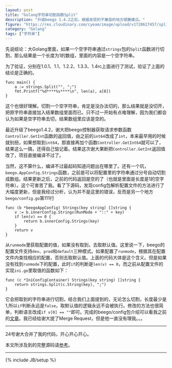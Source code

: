 ```yaml
---
layout: post
title: "Golang字符串切割函数Split"
description: "升级beego 1.4.2之后，根据发现的不兼容的地方顺藤摸瓜。"
figure: "https://res.cloudinary.com/cyeam/image/upload/v1728617457/split-results-go.svg"
category: "Golang"
tags: ["字符串"]
---
```


先说结论：大Golang里面，如果一个空字符串通过`strings`包的`Split`函数进行切割，那么结果是一个长度为1的数组，里面的内容是一个空字符串。

为了验证，分别在1.0.1、1.1、1.2.2、1.3.3、1.4rc上面进行了测试，验证了上面的结论是正确的。

	func main() {
		a := strings.Split("", ";")
		fmt.Printf("%d****%s****\n", len(a), a[0])
	}

这个也很好理解。切割一个空字符串，肯定是没办法切的，那么结果就是没切开，把原字符串直接加入结果数组里面而已。只不过一开始有点难理解，因为我们都会认为如果是空字符串去切，结果数组里应该是空的。

<ins class="adsbygoogle"
     style="display:block; text-align:center;"
     data-ad-layout="in-article"
     data-ad-format="fluid"
     data-ad-client="ca-pub-1651120361108148"
     data-ad-slot="4918476613"></ins>
<script>
     (adsbygoogle = window.adsbygoogle || []).push({});
</script>

最近升级了beego1.4.2，谢大把beego控制器获取请求参数函数`Controller.GetInt`函数的返回值，由之前的`int64`改成了`int`，本来最早用的时候就别扭，如果想取到`int64`，那直接再加个函数`Controller.GetInt64`就可以了，结果这么一搞，还得自己惦记着。结果这次谢大果断把`Controller.GetInt`返回值改了，项目直接编译不过了。

当然，这不算什么，编译不过最起码知道问题出在哪里了。还有一个坑，`beego.AppConfig.Strings`函数，之前是可以将配置里的字符串通过分号自动切割成数组。结果更新之后，之前的代码返回是空的了（也就是里面是长度是1的空字符串）。这个可害苦了我。看了下源码，发现config包解析配置文件的方法进行了大幅度更新，但是我经过分析，认为并不是这里的错误，反而是另一个地方`beego/config.go`第111行

	func (b *beegoAppConfig) Strings(key string) []string {
		v := b.innerConfig.Strings(RunMode + "::" + key)
		if len(v) == 0 {
			return b.innerConfig.Strings(key)
		}
		return v
	}

从`runmode`里获取配置的值，如果没有取到，去取默认值。这里说一下，beego的配置文件支持`dev`、`prod`和`default`三种模式。如果配置了`runmode`，根据其在配置文件内查找相应的配置，否则去取默认值。上面的代码大体是这个含义。但是如果没有找到`runmode`下的配置，此时`if`的判断是`len(v) == 0`，而之前从配置文件的实现`ini.go`里取值的函数如下：

	func (c *IniConfigContainer) Strings(key string) []string {
		return strings.Split(c.String(key), ";")
	}

它会把取到的字符串进行切割，结合我们上面提到的，无论怎么切割，长度最少是1,所以`if`判断永远是`false`，取默认值的逻辑永远不会被执行。修改的方法也很简单，判断语言改成`if v[0] == ""`即可。完成的beego/config包介绍可以看我之前的[文章](https://blog.cyeam.com/beego/2014/11/12/beego_config)。我已经给谢大提了Merge Request，但是他一直没有理我。。。

---

24号谢大合并了我的代码，开心开心开心。


本文所涉及到的完整源码请[参考](https://github.com/mnhkahn/go_code/blob/master/test_split.go)。

---


{% include JB/setup %}
